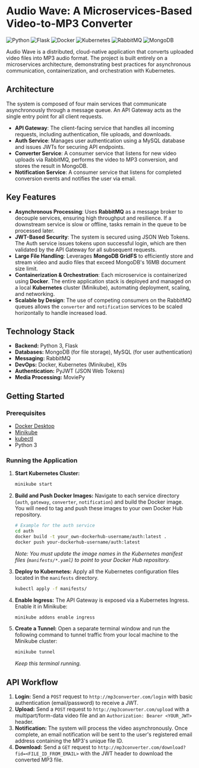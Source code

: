 # Audio Wave: A Microservices-Based Video-to-MP3 Converter

![Python](https://img.shields.io/badge/Python-3.x-blue) ![Flask](https://img.shields.io/badge/Flask-black) ![Docker](https://img.shields.io/badge/Docker-blue) ![Kubernetes](https://img.shields.io/badge/Kubernetes-blue) ![RabbitMQ](https://img.shields.io/badge/RabbitMQ-orange) ![MongoDB](https://img.shields.io/badge/MongoDB-green)

Audio Wave is a distributed, cloud-native application that converts uploaded video files into MP3 audio format. The project is built entirely on a microservices architecture, demonstrating best practices for asynchronous communication, containerization, and orchestration with Kubernetes.

## Architecture

The system is composed of four main services that communicate asynchronously through a message queue. An API Gateway acts as the single entry point for all client requests.


* **API Gateway**: The client-facing service that handles all incoming requests, including authentication, file uploads, and downloads.
* **Auth Service**: Manages user authentication using a MySQL database and issues JWTs for securing API endpoints.
* **Converter Service**: A consumer service that listens for new video uploads via RabbitMQ, performs the video to MP3 conversion, and stores the result in MongoDB.
* **Notification Service**: A consumer service that listens for completed conversion events and notifies the user via email.

## Key Features

* **Asynchronous Processing**: Uses **RabbitMQ** as a message broker to decouple services, ensuring high throughput and resilience. If a downstream service is slow or offline, tasks remain in the queue to be processed later.
* **JWT-Based Security**: The system is secured using JSON Web Tokens. The Auth service issues tokens upon successful login, which are then validated by the API Gateway for all subsequent requests.
* **Large File Handling**: Leverages **MongoDB GridFS** to efficiently store and stream video and audio files that exceed MongoDB's 16MB document size limit.
* **Containerization & Orchestration**: Each microservice is containerized using **Docker**. The entire application stack is deployed and managed on a local **Kubernetes** cluster (Minikube), automating deployment, scaling, and networking.
* **Scalable by Design**: The use of competing consumers on the RabbitMQ queues allows the `converter` and `notification` services to be scaled horizontally to handle increased load.

## Technology Stack

* **Backend:** Python 3, Flask
* **Databases:** MongoDB (for file storage), MySQL (for user authentication)
* **Messaging:** RabbitMQ
* **DevOps:** Docker, Kubernetes (Minikube), K9s
* **Authentication:** PyJWT (JSON Web Tokens)
* **Media Processing:** MoviePy

## Getting Started

### Prerequisites
* [Docker Desktop](https://www.docker.com/products/docker-desktop/)
* [Minikube](https://minikube.sigs.k8s.io/docs/start/)
* [kubectl](https://kubernetes.io/docs/tasks/tools/install-kubectl/)
* Python 3

### Running the Application

1.  **Start Kubernetes Cluster:**
    ```bash
    minikube start
    ```

2.  **Build and Push Docker Images:**
    Navigate to each service directory (`auth`, `gateway`, `converter`, `notification`) and build the Docker image. You will need to tag and push these images to your own Docker Hub repository.
    ```bash
    # Example for the auth service
    cd auth
    docker build -t your_own-dockerhub-username/auth:latest .
    docker push your-dockerhub-username/auth:latest
    ```
    *Note: You must update the image names in the Kubernetes manifest files (`manifests/*.yaml`) to point to your Docker Hub repository.*

3.  **Deploy to Kubernetes:**
    Apply all the Kubernetes configuration files located in the `manifests` directory.
    ```bash
    kubectl apply -f manifests/
    ```

4.  **Enable Ingress:**
    The API Gateway is exposed via a Kubernetes Ingress. Enable it in Minikube:
    ```bash
    minikube addons enable ingress
    ```

5.  **Create a Tunnel:**
    Open a separate terminal window and run the following command to tunnel traffic from your local machine to the Minikube cluster:
    ```bash
    minikube tunnel
    ```
    *Keep this terminal running.*

## API Workflow

1.  **Login:** Send a `POST` request to `http://mp3converter.com/login` with basic authentication (email/password) to receive a JWT.
2.  **Upload:** Send a `POST` request to `http://mp3converter.com/upload` with a multipart/form-data video file and an `Authorization: Bearer <YOUR_JWT>` header.
3.  **Notification:** The system will process the video asynchronously. Once complete, an email notification will be sent to the user's registered email address containing the MP3's unique file ID.
4.  **Download:** Send a `GET` request to `http://mp3converter.com/download?fid=<FILE_ID_FROM_EMAIL>` with the JWT header to download the converted MP3 file.
